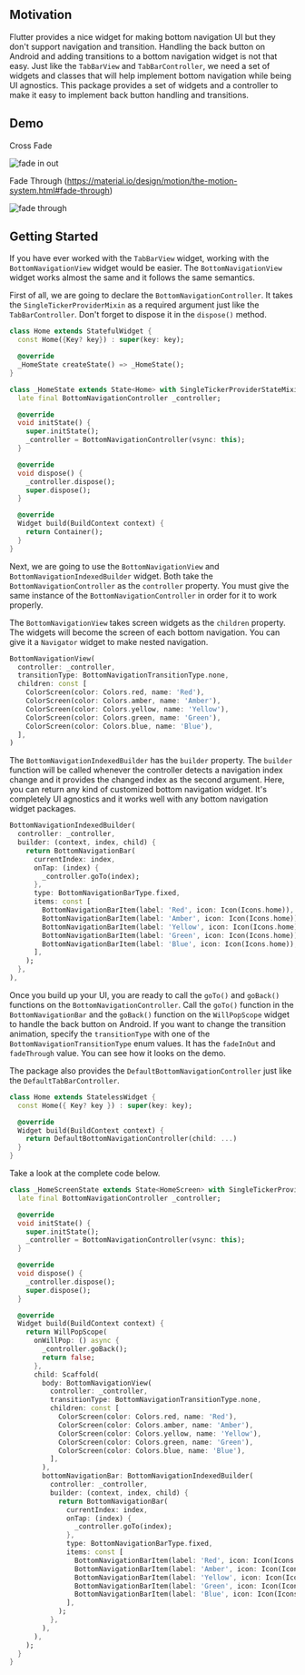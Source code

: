 ## Motivation

Flutter provides a nice widget for making bottom navigation UI but they don't support navigation and transition. Handling the back button on Android and adding transitions to a bottom navigation widget is not that easy. Just like the `TabBarView` and `TabBarController`, we need a set of widgets and classes that will help implement bottom navigation while being UI agnostics. This package provides a set of widgets and a controller to make it easy to implement back button handling and transitions.

## Demo

Cross Fade

![fade in out](https://user-images.githubusercontent.com/45475169/110281143-7b8b4b80-801f-11eb-9a01-29a3485a7bca.gif)

Fade Through (https://material.io/design/motion/the-motion-system.html#fade-through)

![fade through](https://user-images.githubusercontent.com/45475169/110281147-7d550f00-801f-11eb-8a46-fabf47bb5f60.gif)

## Getting Started

If you have ever worked with the `TabBarView` widget, working with the `BottomNavigationView` widget would be easier. The `BottomNavigationView` widget works almost the same and it follows the same semantics.

First of all, we are going to declare the `BottomNavigationController`. It takes the `SingleTickerProviderMixin` as a required argument just like the `TabBarController`. Don't forget to dispose it in the `dispose()` method.

```dart
class Home extends StatefulWidget {
  const Home({Key? key}) : super(key: key);

  @override
  _HomeState createState() => _HomeState();
}

class _HomeState extends State<Home> with SingleTickerProviderStateMixin {
  late final BottomNavigationController _controller;

  @override
  void initState() {
    super.initState();
    _controller = BottomNavigationController(vsync: this);
  }

  @override
  void dispose() {
    _controller.dispose();
    super.dispose();
  }

  @override
  Widget build(BuildContext context) {
    return Container();
  }
}
```

Next, we are going to use the `BottomNavigationView` and `BottomNavigationIndexedBuilder` widget. Both take the `BottomNavigationController` as the `controller` property. You must give the same instance of the `BottomNavigationController` in order for it to work properly.

The `BottomNavigationView` takes screen widgets as the `children` property. The widgets will become the screen of each bottom navigation. You can give it a `Navigator` widget to make nested navigation.

```dart
BottomNavigationView(
  controller: _controller,
  transitionType: BottomNavigationTransitionType.none,
  children: const [
    ColorScreen(color: Colors.red, name: 'Red'),
    ColorScreen(color: Colors.amber, name: 'Amber'),
    ColorScreen(color: Colors.yellow, name: 'Yellow'),
    ColorScreen(color: Colors.green, name: 'Green'),
    ColorScreen(color: Colors.blue, name: 'Blue'),
  ],
)
```

The `BottomNavigationIndexedBuilder` has the `builder` property. The `builder` function will be called whenever the controller detects a navigation index change and it provides the changed index as the second argument. Here, you can return any kind of customized bottom navigation widget. It's completely UI agnostics and it works well with any bottom navigation widget packages.

```dart
BottomNavigationIndexedBuilder(
  controller: _controller,
  builder: (context, index, child) {
    return BottomNavigationBar(
      currentIndex: index,
      onTap: (index) {
        _controller.goTo(index);
      },
      type: BottomNavigationBarType.fixed,
      items: const [
        BottomNavigationBarItem(label: 'Red', icon: Icon(Icons.home)),
        BottomNavigationBarItem(label: 'Amber', icon: Icon(Icons.home)),
        BottomNavigationBarItem(label: 'Yellow', icon: Icon(Icons.home)),
        BottomNavigationBarItem(label: 'Green', icon: Icon(Icons.home)),
        BottomNavigationBarItem(label: 'Blue', icon: Icon(Icons.home)),
      ],
    );
  },
),
```

Once you build up your UI, you are ready to call the `goTo()` and `goBack()` functions on the `BottomNavigationController`. Call the `goTo()` function in the `BottomNavigationBar` and the `goBack()` function on the `WillPopScope` widget to handle the back button on Android.
If you want to change the transition animation, specify the `transitionType` with one of the `BottomNavigationTransitionType` enum values. It has the `fadeInOut` and `fadeThrough` value. You can see how it looks on the demo.

The package also provides the `DefaultBottomNavigationController` just like the `DefaultTabBarController`.

```dart
class Home extends StatelessWidget {
  const Home({ Key? key }) : super(key: key);

  @override
  Widget build(BuildContext context) {
    return DefaultBottomNavigationController(child: ...)
  }
}
```

Take a look at the complete code below.

```dart
class _HomeScreenState extends State<HomeScreen> with SingleTickerProviderStateMixin {
  late final BottomNavigationController _controller;

  @override
  void initState() {
    super.initState();
    _controller = BottomNavigationController(vsync: this);
  }

  @override
  void dispose() {
    _controller.dispose();
    super.dispose();
  }

  @override
  Widget build(BuildContext context) {
    return WillPopScope(
      onWillPop: () async {
        _controller.goBack();
        return false;
      },
      child: Scaffold(
        body: BottomNavigationView(
          controller: _controller,
          transitionType: BottomNavigationTransitionType.none,
          children: const [
            ColorScreen(color: Colors.red, name: 'Red'),
            ColorScreen(color: Colors.amber, name: 'Amber'),
            ColorScreen(color: Colors.yellow, name: 'Yellow'),
            ColorScreen(color: Colors.green, name: 'Green'),
            ColorScreen(color: Colors.blue, name: 'Blue'),
          ],
        ),
        bottomNavigationBar: BottomNavigationIndexedBuilder(
          controller: _controller,
          builder: (context, index, child) {
            return BottomNavigationBar(
              currentIndex: index,
              onTap: (index) {
                _controller.goTo(index);
              },
              type: BottomNavigationBarType.fixed,
              items: const [
                BottomNavigationBarItem(label: 'Red', icon: Icon(Icons.home)),
                BottomNavigationBarItem(label: 'Amber', icon: Icon(Icons.home)),
                BottomNavigationBarItem(label: 'Yellow', icon: Icon(Icons.home)),
                BottomNavigationBarItem(label: 'Green', icon: Icon(Icons.home)),
                BottomNavigationBarItem(label: 'Blue', icon: Icon(Icons.home)),
              ],
            );
          },
        ),
      ),
    );
  }
}
```
